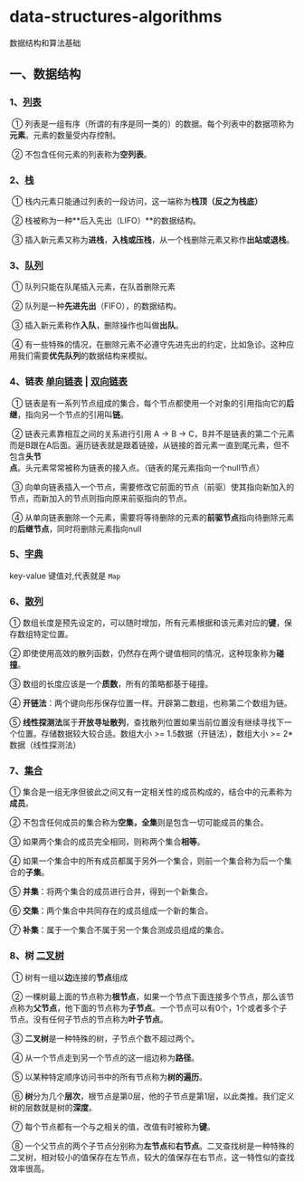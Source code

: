 # data-structures-algorithms
数据结构和算法基础
## 一、数据结构
### 1、[列表](list.html)

​	① 列表是一组有序（所谓的有序是同一类的）的数据。每个列表中的数据项称为**元素**。元素的数量受内存控制。

​	② 不包含任何元素的列表称为**空列表**。

### 2、[栈](stack.html)

​	① 栈内元素只能通过列表的一段访问，这一端称为**栈顶（反之为栈底）**

​	② 栈被称为一种**后入先出（LIFO）**的数据结构。

​	③ 插入新元素又称为**进栈**，**入栈或压栈**，从一个栈删除元素又称作**出站或退栈**。

### 3、[队列](queue.html)

​	① 队列只能在队尾插入元素，在队首删除元素

​	② 队列是一种**先进先出**（FIFO），的数据结构。

​	③ 插入新元素称作**入队**，删除操作也叫做**出队**。

​	④ 有一些特殊的情况，在删除元素不必遵守先进先出的约定，比如急诊。这种应用我们需要**优先队列**的数据结构来模拟。

### 4、链表   [单向链表](LinkedList/singleLinkedList.html) | [双向链表](LinkedList/doubleLinkedList.html)

​	① 链表是有一系列节点组成的集合，每个节点都使用一个对象的引用指向它的**后继**，指向另一个节点的引用叫**链**。

​	② 链表元素靠相互之间的关系进行引用 A -> B -> C，B并不是链表的第二个元素而是B跟在A后面。遍历链表就是跟着链接，从链接的首元素一直到尾元素，但不包含**头节点**。头元素常常被称为链表的接入点。（链表的尾元素指向一个null节点）

​	③ 向单向链表插入一个节点，需要修改它前面的节点（前驱）使其指向新加入的节点，而新加入的节点则指向原来前驱指向的节点。

​	④ 从单向链表删除一个元素，需要将等待删除的元素的**前驱节点**指向待删除元素的**后继节点**，同时将删除元素指向null

### 5、[字典](dictionary.html)
   key-value 键值对,代表就是 `Map`

### 6、[散列](hash.html)

   ① 数组长度是预先设定的，可以随时增加，所有元素根据和该元素对应的**键**，保存数组特定位置。

   ② 即使使用高效的散列函数，仍然存在两个键值相同的情况，这种现象称为**碰撞**。

   ③ 数组的长度应该是一个**质数**，所有的策略都基于碰撞。

   ④ **开链法**：两个键向彤彤保存位置一样。开辟第二数组，也称第二个数组为链。

   ⑤ **线性探测法**属于**开放寻址散列**，查找散列位置如果当前位置没有继续寻找下一个位置。存储数据较大较合适。数组大小 >= 1.5数据（开链法），数组大小 >= 2*数据（线性探测法）

### 7、[集合](set.html)
   ① 集合是一组无序但彼此之间又有一定相关性的成员构成的，结合中的元素称为**成员**。

   ② 不包含任何成员的集合称为**空集，全集**则是包含一切可能成员的集合。

   ③ 如果两个集合的成员完全相同，则称两个集合**相等**。

   ④ 如果一个集合中的所有成员都属于另外一个集合，则前一个集合称为后一个集合的**子集**。

   ⑤ **并集**：将两个集合的成员进行合并，得到一个新集合。

   ⑥ **交集**：两个集合中共同存在的成员组成一个新的集合。

   ⑦ **补集**：属于一个集合不属于另一个集合测成员组成的集合。

### 8、树  [二叉树](bst.html)

​	① 树有一组以**边**连接的**节点**组成

​	② 一棵树最上面的节点称为**根节点**，如果一个节点下面连接多个节点，那么该节点称为**父节点**，他下面的节点称为**子节点**。一个节点可以有0个，1个或者多个子节点。没有任何子节点的节点称为**叶子节点**。

​	③ **二叉树**是一种特殊的树，子节点个数不超过两个。

​	④ 从一个节点走到另一个节点的这一组边称为**路径**。

​	⑤ 以某种特定顺序访问书中的所有节点称为**树的遍历**。

​	⑥ **树**分为几个**层次**，根节点是第0层，他的子节点是第1层，以此类推。我们定义树的层数就是树的**深度**。

​	⑦ 每个节点都有一个与之相关的值，改值有时被称为**键**。

​	⑧ 一个父节点的两个子节点分别称为**左节点**和**右节点**。二叉查找树是一种特殊的二叉树，相对较小的值保存在左节点，较大的值保存在右节点，这一特性似的查找效率很高。



